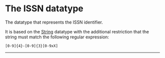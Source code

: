 # The ISSN datatype

The datatype that represents the ISSN identifier.

It is based on the [String](https://github.com/EuroCRIS/CERIF-Core/blob/main/datatypes/String.md) datatype with the additional restriction that the string must match the following regular expression:
```
[0-9]{4}-[0-9]{3}[0-9xX]
```

---
